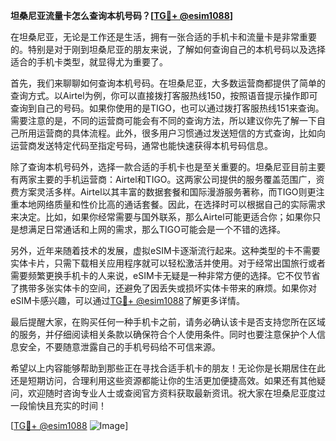 **坦桑尼亚流量卡怎么查询本机号码？[[TG💪+ @esim1088](https://t.me/s/esim1088)]**

在坦桑尼亚，无论是工作还是生活，拥有一张合适的手机卡和流量卡是非常重要的。特别是对于刚到坦桑尼亚的朋友来说，了解如何查询自己的本机号码以及选择适合的手机卡类型，就显得尤为重要了。

首先，我们来聊聊如何查询本机号码。在坦桑尼亚，大多数运营商都提供了简单的查询方式。以Airtel为例，你可以直接拨打客服热线150，按照语音提示操作即可查询到自己的号码。如果你使用的是TIGO，也可以通过拨打客服热线151来查询。需要注意的是，不同的运营商可能会有不同的查询方法，所以建议你先了解一下自己所用运营商的具体流程。此外，很多用户习惯通过发送短信的方式查询，比如向运营商发送特定代码至指定号码，通常也能快速获得本机号码信息。

除了查询本机号码外，选择一款合适的手机卡也是至关重要的。坦桑尼亚目前主要有两家主要的手机运营商：Airtel和TIGO。这两家公司提供的服务覆盖范围广，资费方案灵活多样。Airtel以其丰富的数据套餐和国际漫游服务著称，而TIGO则更注重本地网络质量和性价比高的通话套餐。因此，在选择时可以根据自己的实际需求来决定。比如，如果你经常需要与国外联系，那么Airtel可能更适合你；如果你只是想满足日常通话和上网的需求，那么TIGO可能会是一个不错的选择。

另外，近年来随着技术的发展，虚拟eSIM卡逐渐流行起来。这种类型的卡不需要实体卡片，只需下载相关应用程序就可以轻松激活并使用。对于经常出国旅行或者需要频繁更换手机卡的人来说，eSIM卡无疑是一种非常方便的选择。它不仅节省了携带多张实体卡的空间，还避免了因丢失或损坏实体卡带来的麻烦。如果你对eSIM卡感兴趣，可以通过[TG💪+ @esim1088](https://t.me/s/esim1088)了解更多详情。

最后提醒大家，在购买任何一种手机卡之前，请务必确认该卡是否支持您所在区域的服务，并仔细阅读相关条款以确保符合个人使用条件。同时也要注意保护个人信息安全，不要随意泄露自己的手机号码给不可信来源。

希望以上内容能够帮助到那些正在寻找合适手机卡的朋友！无论你是长期居住在此还是短期访问，合理利用这些资源都能让你的生活更加便捷高效。如果还有其他疑问，欢迎随时咨询专业人士或查阅官方资料获取最新资讯。祝大家在坦桑尼亚度过一段愉快且充实的时间！

[[TG💪+ @esim1088](https://t.me/s/esim1088) ![Image](https://i.postimg.cc/4NQfJmqS/Snipaste-2025-05-13-00-14-12.png)]